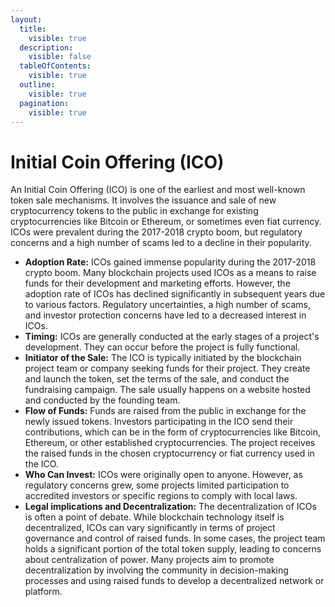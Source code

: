 ```yaml
---
layout:
  title:
    visible: true
  description:
    visible: false
  tableOfContents:
    visible: true
  outline:
    visible: true
  pagination:
    visible: true
---
```


# Initial Coin Offering (ICO)

An Initial Coin Offering (ICO) is one of the earliest and most well-known token sale mechanisms. It involves the issuance and sale of new cryptocurrency tokens to the public in exchange for existing cryptocurrencies like Bitcoin or Ethereum, or sometimes even fiat currency. ICOs were prevalent during the 2017-2018 crypto boom, but regulatory concerns and a high number of scams led to a decline in their popularity.

* **Adoption Rate:** ICOs gained immense popularity during the 2017-2018 crypto boom. Many blockchain projects used ICOs as a means to raise funds for their development and marketing efforts. However, the adoption rate of ICOs has declined significantly in subsequent years due to various factors. Regulatory uncertainties, a high number of scams, and investor protection concerns have led to a decreased interest in ICOs.
* **Timing:** ICOs are generally conducted at the early stages of a project's development. They can occur before the project is fully functional.
* **Initiator of the Sale:** The ICO is typically initiated by the blockchain project team or company seeking funds for their project. They create and launch the token, set the terms of the sale, and conduct the fundraising campaign. The sale usually happens on a website hosted and conducted by the founding team.
* **Flow of Funds:** Funds are raised from the public in exchange for the newly issued tokens. Investors participating in the ICO send their contributions, which can be in the form of cryptocurrencies like Bitcoin, Ethereum, or other established cryptocurrencies. The project receives the raised funds in the chosen cryptocurrency or fiat currency used in the ICO.
* **Who Can Invest:** ICOs were originally open to anyone. However, as regulatory concerns grew, some projects limited participation to accredited investors or specific regions to comply with local laws.
* **Legal implications and Decentralization:** The decentralization of ICOs is often a point of debate. While blockchain technology itself is decentralized, ICOs can vary significantly in terms of project governance and control of raised funds. In some cases, the project team holds a significant portion of the total token supply, leading to concerns about centralization of power. Many projects aim to promote decentralization by involving the community in decision-making processes and using raised funds to develop a decentralized network or platform.
